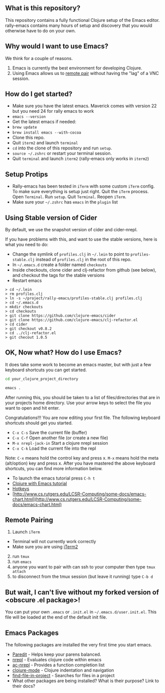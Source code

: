 ## What is this repository?
This repository contains a fully functional Clojure setup of the Emacs editor. rally-emacs contains many hours of setup and discovery
that you would otherwise have to do on your own.

## Why would I want to use Emacs?
We think for a couple of reasons.

1. Emacs is currently the best environment for developing Clojure.
2. Using Emacs allows us to [remote pair](README.md#remote-pairing) without having the "lag" of a VNC session.

## How do I get started?
* Make sure you have the latest emacs. Maverick comes with version 22 but you need 24 for rally emacs to work
* `emacs --version`
* Get the latest emacs if needed:
* `brew update`
* `brew install emacs --with-cocoa`
* Clone this repo.
* Quit `iterm2` and launch `terminal`
* `cd` into the clone of this repository and run `setup`.
* `source ~/.zshrc` or restart your terminal session.
* Quit `terminal` and launch `iterm2` (rally-emacs only works in `iterm2`)

## Setup Protips
* Rally-emacs has been tested in `iTerm` with some custom `iTerm` config. To make sure everything is setup just right. Quit the `iTerm` process. Open `Terminal`. Run `setup`. Quit `Terminal`. Reopen `iTerm`.
* Make sure your `~/.zshrc` has `emacs` in the `plugin` list

## Using Stable version of Cider

By default, we use the snapshot version of cider and cider-nrepl.

If you have problems with this, and want to use the stable versions, here is what you need to do:

- Change the symlink of `profiles.clj` in `~/.lein` to point to `profiles-stable.clj` instead of `profiles.clj` in the root of this repo.
- In `~/.emacs.d` create a folder named `checkouts`
- Inside checkouts, clone cider and clj-refactor from github (see below), and checkout the tags for the stable versions
- Restart emacs

```
> cd ~/.lein
> rm profiles.clj
> ln -s ~/project/rally-emacs/profiles-stable.clj profiles.clj
> cd ~/.emacs.d
> mkdir checkouts
> cd checkouts
> git clone https://github.com/clojure-emacs/cider
> git clone https://github.com/clojure-emacs/clj-refactor.el
> cd cider
> git checkout v0.8.2
> cd ../clj-refactor.el
> git checout 1.0.5
```

## OK, Now what? How do I use Emacs?
It does take some work to become an emacs master, but with just a few keyboard shortcuts you can get started.

```bash
cd your_clojure_project_directory

emacs . 
```
After running this, you should be taken to a list of files/directories that are in your projects home directory.
Use your arrow keys to select the file you want to open and hit enter.

Congratulations!!! You are now editing your first file. The following keyboard shortcuts should get you started.

* `C-x C-s`              Save the current file (buffer)
* `C-x C-f`              Open another file (or create a new file)
* `M-x nrepl-jack-in`    Start a clojure nrepl session
* `C-x C-k`              Load the current file into the repl

Note: `C-x` means hold the control key and press x. `M-x` means hold the meta (alt/option) key and press x. After you have mastered 
the above keyboard shortcuts, you can find more information below.

* To launch the emacs tutorial press `C-h t`
* [Clojure with Emacs tutorial](http://clojure-doc.org/articles/tutorials/emacs.html)
* [Hotkeys](docs/hotkeys.md)
* [http://www.cs.rutgers.edu/LCSR-Computing/some-docs/emacs-chart.html](http://www.cs.rutgers.edu/LCSR-Computing/some-docs/emacs-chart.html)

## Remote Pairing
1. Launch `iTerm` 
  * Terminal will not currently work correctly
  * Make sure you are using [iTerm2](http://www.iterm2.com/#/section/home)
2. run `tmux`
3. run `emacs`
4. anyone you want to pair with can ssh to your computer then type `tmux attach`
5. to disconnect from the tmux session (but leave it running) type `C-b d`

## But wait, I can't live without my forked version of \<obscure .el package\>!

You can put your own `.emacs` or `.init.el` in `~/.emacs.d/user.init.el`. This file will be loaded at the end of the default init file.

## Emacs Packages
The following packages are installed the very first time you start emacs.

* [Paredit](http://emacswiki.org/emacs/PareditCheatsheet) - Helps keep your parens balanced.
* [nrepl](https://github.com/kingtim/nrepl.el) - Evaluates clojure code within emacs
* [ac-nrepl](https://github.com/purcell/ac-nrepl) - Provides a function completion list
* [clojure-mode](https://github.com/technomancy/clojure-mode) - Clojure indentation and navigation
* [find-file-in-project](http://emacswiki.org/emacs/FindFileInProject) - Searches for files in a project
* What other packages are being installed? What is their purpose? Link to their docs?

